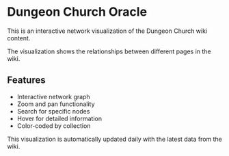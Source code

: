 # Dungeon Church Oracle

This is an interactive network visualization of the Dungeon Church wiki content.

The visualization shows the relationships between different pages in the wiki.

## Features

- Interactive network graph
- Zoom and pan functionality
- Search for specific nodes
- Hover for detailed information
- Color-coded by collection

This visualization is automatically updated daily with the latest data from the wiki.
